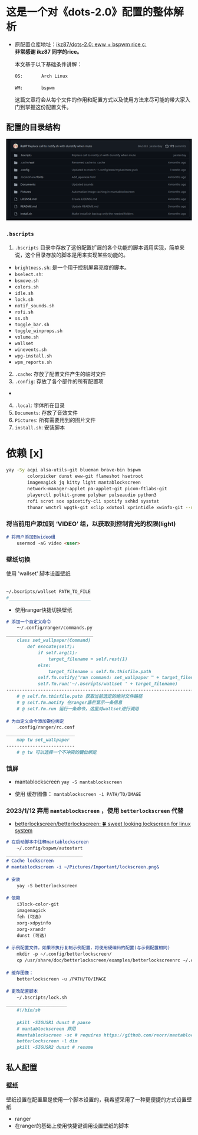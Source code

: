 # 这是一个对《dots-2.0》配置的整体解析
- 原配置仓库地址：[ikz87/dots-2.0: eww + bspwm rice c:](https://github.com/ikz87/dots-2.0)\
  **非常感谢 ikz87 同学的rice。**

  本文基于以下基础条件讲解：
  ```
  OS:       Arch Linux

  WM:       bspwm
  ```

  这篇文章将会从每个文件的作用和配置方式以及使用方法来尽可能的带大家入门到掌握这份配置文件。

## 配置的目录结构
![Folder_Tree](./Images/Folder_Tree.png)
### `.bscripts`
1. `.bscripts` 目录中存放了这份配置扩展的各个功能的脚本调用实现，简单来说，这个目录存放的脚本是用来实现某些功能的。
- `brightness.sh`: 是一个用于控制屏幕亮度的脚本。
- `bselect.sh`:
- `bsmove.sh`
- `colors.sh`
- `idle.sh`
- `lock.sh`
- `notif_sounds.sh`
- `rofi.sh`
- `ss.sh`
- `toggle_bar.sh`
- `toggle_winprops.sh`
- `volume.sh`
- `wallset`
- `winevents.sh`
- `wpg-install.sh`
- `wpm_reports.sh`
2. `.cache`: 存放了配置文件产生的临时文件
3. `.config`: 存放了各个部件的所有配置项
  -
4. `.local`: 字体所在目录
5. `Documents`: 存放了音效文件
6. `Pictures`: 所有需要用到的图片文件
7. `install.sh`: 安装脚本

# 依赖 [x]
```sh
yay -Sy acpi alsa-utils-git blueman brave-bin bspwm
        colorpicker dunst eww-git flameshot hsetroot
        imagemagick jq kitty light mantablockscreen
        network-manager-applet pa-applet-git picom-ftlabs-git
        playerctl polkit-gnome polybar pulseaudio python3
        rofi scrot sox spicetify-cli spotify sxhkd sysstat
        thunar wmctrl wpgtk-git xclip xdotool xprintidle xwinfo-git --needed
```

### 将当前用户添加到 ‘VIDEO’ 组，以获取到控制背光的权限(light)  

```markdown
# 将用户添加到video组
    usermod -aG video <user>
```

### 壁纸切换
  使用 'wallset' 脚本设置壁纸
```sh

~/.bscripts/wallset PATH_TO_FILE
#_______________________________
```
- 使用ranger快捷切换壁纸

```markdown
# 添加一个自定义命令
    ～/.config/ranger/commands.py
_________________________________
    class set_wallpaper(Command)
        def execute(self):
            if self.arg(1):
                target_filename = self.rest(1)
            else:
                target_filename = self.fm.thisfile.path
            self.fm.notify("run command: set_wallpaper " + target_filename)
            self.fm.run('~/.bscripts/wallset ' + target_filename)
---------------------------------------------------------------------------
    # @ self.fm.thisfile.path 获取当前选定的绝对文件路径
    # @ self.fm.notify 在ranger底栏显示一条信息
    # @ self.fm.run 运行一条命令，这里对wallset进行调用

# 为自定义命令添加键位绑定
    .config/ranger/rc.conf
__________________________
    map tw set_wallpaper
--------------------------
    # @ tw 可以选择一个不冲突的键位绑定
```

### 锁屏
- mantablockscreen
    `yay -S mantablockscreen`

- 使用
缓存图像：
    `mantablockscreen -i PATH/TO/IMAGE`

### 2023/1/12 弃用 `mantablockscreen` ，使用 `betterlockscreen` 代替
- [betterlockscreen/betterlockscreen: 🍀 sweet looking lockscreen for linux system](https://github.com/betterlockscreen/betterlockscreen#usage)
```markdown
# 在启动脚本中注释mantablockscreen
    ~/.config/bspwm/autostart
_____________________________
# Cache lockscreen 
# mantablockscreen -i ~/Pictures/Important/lockscreen.png&

# 安装
    yay -S betterlockscreen

# 依赖
    i3lock-color-git
    imagemagick
    feh (可选)
    xorg-xdpyinfo
    xorg-xrandr
    dunst (可选)

# 示例配置文件，如果不执行复制示例配置，将使用硬编码的配置(与示例配置相同)
    mkdir -p ~/.config/betterlockscreen/
    cp /usr/share/doc/betterlockscreen/examples/betterlockscreenrc ~/.config/betterlockscreen/

# 缓存图像：
    betterlockscreen -u /PATH/TO/IMAGE

# 更改配置脚本 
    ~/.bscripts/lock.sh
_______________________
    #!/bin/sh

    pkill -SIGUSR1 dunst # pause 
    # mantablockscreen 弃用
    #mantablockscreen -sc # requires https://github.com/reorr/mantablockscreen      
    betterlockscreen -l dim
    pkill -SIGUSR2 dunst # resume 
```

## 私人配置
### 壁纸
壁纸设置在配置里是使用一个脚本设置的，我希望采用了一种更便捷的方式设置壁纸
- ranger
- 
  在ranger的基础上使用快捷键调用设置壁纸的脚本

